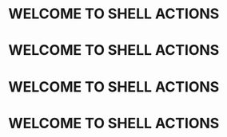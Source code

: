 # WELCOME TO SHELL ACTIONS
# WELCOME TO SHELL ACTIONS
# WELCOME TO SHELL ACTIONS
# WELCOME TO SHELL ACTIONS

